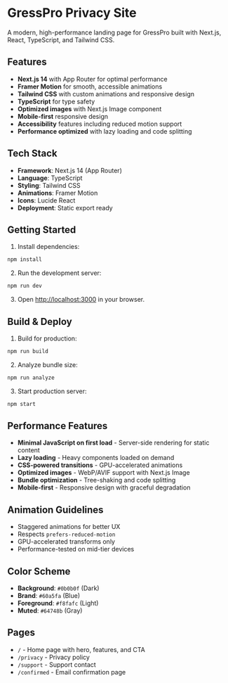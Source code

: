 # GressPro Privacy Site

A modern, high-performance landing page for GressPro built with Next.js, React, TypeScript, and Tailwind CSS.

## Features

- **Next.js 14** with App Router for optimal performance
- **Framer Motion** for smooth, accessible animations
- **Tailwind CSS** with custom animations and responsive design
- **TypeScript** for type safety
- **Optimized images** with Next.js Image component
- **Mobile-first** responsive design
- **Accessibility** features including reduced motion support
- **Performance optimized** with lazy loading and code splitting

## Tech Stack

- **Framework**: Next.js 14 (App Router)
- **Language**: TypeScript
- **Styling**: Tailwind CSS
- **Animations**: Framer Motion
- **Icons**: Lucide React
- **Deployment**: Static export ready

## Getting Started

1. Install dependencies:
```bash
npm install
```

2. Run the development server:
```bash
npm run dev
```

3. Open [http://localhost:3000](http://localhost:3000) in your browser.

## Build & Deploy

1. Build for production:
```bash
npm run build
```

2. Analyze bundle size:
```bash
npm run analyze
```

3. Start production server:
```bash
npm start
```

## Performance Features

- **Minimal JavaScript on first load** - Server-side rendering for static content
- **Lazy loading** - Heavy components loaded on demand
- **CSS-powered transitions** - GPU-accelerated animations
- **Optimized images** - WebP/AVIF support with Next.js Image
- **Bundle optimization** - Tree-shaking and code splitting
- **Mobile-first** - Responsive design with graceful degradation

## Animation Guidelines

- Staggered animations for better UX
- Respects `prefers-reduced-motion`
- GPU-accelerated transforms only
- Performance-tested on mid-tier devices

## Color Scheme

- **Background**: `#0b0b0f` (Dark)
- **Brand**: `#60a5fa` (Blue)
- **Foreground**: `#f8fafc` (Light)
- **Muted**: `#64748b` (Gray)

## Pages

- `/` - Home page with hero, features, and CTA
- `/privacy` - Privacy policy
- `/support` - Support contact
- `/confirmed` - Email confirmation page
